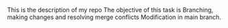 This is the description of my repo
The objective of this task is Branching, making changes and resolving merge conflicts
Modification in main branch.
